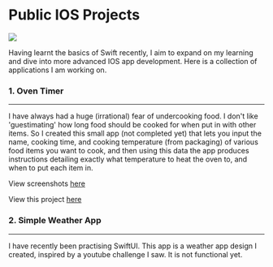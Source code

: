 # Public IOS Projects

![](https://img.shields.io/github/followers/jackdevonshire?style=social)

Having learnt the basics of Swift recently, I aim to expand on my learning and dive into more advanced IOS app development. Here is a collection of applications I am working on.



### 1. Oven Timer
----

I have always had a huge (irrational) fear of undercooking food. I don't like 'guestimating' how long food should be cooked for when put in with other items.
So I created this small app (not completed yet) that lets you input the name, cooking time, and cooking temperature (from packaging) of various food items you want to cook, and then using this data the app produces instructions detailing exactly what temperature to heat the oven to, and when to put each item in.

View screenshots [here](https://github.com/jackdevo/Public-IOS-Projects/tree/master/Oven%20Timer/Screenshots)

View this project [here](https://github.com/jackdevo/Public-IOS-Projects/tree/master/Oven%20Timer)

### 2. Simple Weather App
----

I have recently been practising SwiftUI. This app is a weather app design I created, inspired by a youtube challenge I saw. It is not functional yet.
